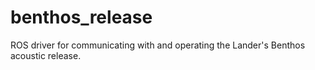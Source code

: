 # benthos_release
ROS driver for communicating with and operating the Lander's Benthos acoustic release.
